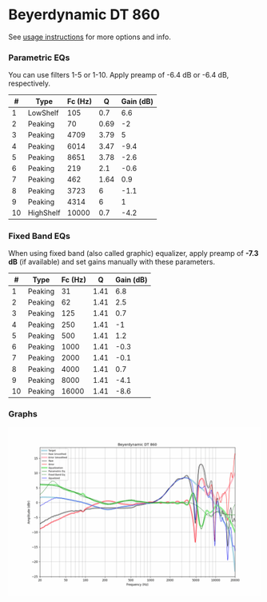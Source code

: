 # Beyerdynamic DT 860
See [usage instructions](https://github.com/jaakkopasanen/AutoEq#usage) for more options and info.

### Parametric EQs
You can use filters 1-5 or 1-10. Apply preamp of -6.4 dB or -6.4 dB, respectively.

|   # | Type      |   Fc (Hz) |    Q |   Gain (dB) |
|-----|-----------|-----------|------|-------------|
|   1 | LowShelf  |       105 | 0.7  |         6.6 |
|   2 | Peaking   |        70 | 0.69 |        -2   |
|   3 | Peaking   |      4709 | 3.79 |         5   |
|   4 | Peaking   |      6014 | 3.47 |        -9.4 |
|   5 | Peaking   |      8651 | 3.78 |        -2.6 |
|   6 | Peaking   |       219 | 2.1  |        -0.6 |
|   7 | Peaking   |       462 | 1.64 |         0.9 |
|   8 | Peaking   |      3723 | 6    |        -1.1 |
|   9 | Peaking   |      4314 | 6    |         1   |
|  10 | HighShelf |     10000 | 0.7  |        -4.2 |

### Fixed Band EQs
When using fixed band (also called graphic) equalizer, apply preamp of **-7.3 dB** (if available) and set gains manually with these parameters.

|   # | Type    |   Fc (Hz) |    Q |   Gain (dB) |
|-----|---------|-----------|------|-------------|
|   1 | Peaking |        31 | 1.41 |         6.8 |
|   2 | Peaking |        62 | 1.41 |         2.5 |
|   3 | Peaking |       125 | 1.41 |         0.7 |
|   4 | Peaking |       250 | 1.41 |        -1   |
|   5 | Peaking |       500 | 1.41 |         1.2 |
|   6 | Peaking |      1000 | 1.41 |        -0.3 |
|   7 | Peaking |      2000 | 1.41 |        -0.1 |
|   8 | Peaking |      4000 | 1.41 |         0.7 |
|   9 | Peaking |      8000 | 1.41 |        -4.1 |
|  10 | Peaking |     16000 | 1.41 |        -8.6 |

### Graphs
![](./Beyerdynamic%20DT%20860.png)
